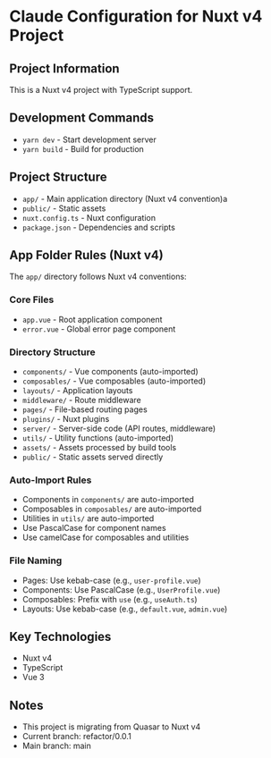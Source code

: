 # Claude Configuration for Nuxt v4 Project

## Project Information
This is a Nuxt v4 project with TypeScript support.

## Development Commands
- `yarn dev` - Start development server
- `yarn build` - Build for production

## Project Structure
- `app/` - Main application directory (Nuxt v4 convention)a
- `public/` - Static assets
- `nuxt.config.ts` - Nuxt configuration
- `package.json` - Dependencies and scripts

## App Folder Rules (Nuxt v4)
The `app/` directory follows Nuxt v4 conventions:

### Core Files
- `app.vue` - Root application component
- `error.vue` - Global error page component

### Directory Structure
- `components/` - Vue components (auto-imported)
- `composables/` - Vue composables (auto-imported)
- `layouts/` - Application layouts
- `middleware/` - Route middleware
- `pages/` - File-based routing pages
- `plugins/` - Nuxt plugins
- `server/` - Server-side code (API routes, middleware)
- `utils/` - Utility functions (auto-imported)
- `assets/` - Assets processed by build tools
- `public/` - Static assets served directly

### Auto-Import Rules
- Components in `components/` are auto-imported
- Composables in `composables/` are auto-imported
- Utilities in `utils/` are auto-imported
- Use PascalCase for component names
- Use camelCase for composables and utilities

### File Naming
- Pages: Use kebab-case (e.g., `user-profile.vue`)
- Components: Use PascalCase (e.g., `UserProfile.vue`)
- Composables: Prefix with `use` (e.g., `useAuth.ts`)
- Layouts: Use kebab-case (e.g., `default.vue`, `admin.vue`)

## Key Technologies
- Nuxt v4
- TypeScript
- Vue 3

## Notes
- This project is migrating from Quasar to Nuxt v4
- Current branch: refactor/0.0.1
- Main branch: main